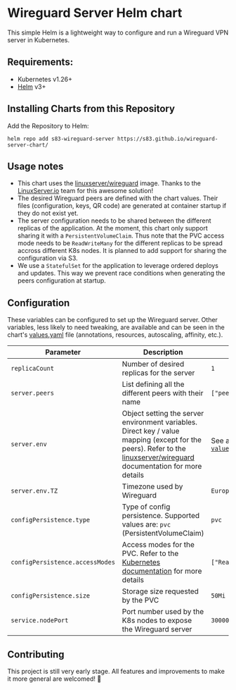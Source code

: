 # Wireguard Server Helm chart

This simple Helm is a lightweight way to configure and run a Wireguard VPN server in Kubernetes.

## Requirements:
* Kubernetes v1.26+
* [Helm](https://helm.sh/docs/intro/install/) v3+

## Installing Charts from this Repository

Add the Repository to Helm:

    helm repo add s83-wireguard-server https://s83.github.io/wireguard-server-chart/

## Usage notes
* This chart uses the [linuxserver/wireguard](https://github.com/linuxserver/docker-wireguard) image. Thanks to the [LinuxServer.io](https://www.linuxserver.io) team for this awesome solution!
* The desired Wireguard peers are defined with the chart values. Their files (configuration, keys, QR code) are generated at container startup if they do not exist yet.
* The server configuration needs to be shared between the different replicas of the application. At the moment, this chart only support sharing it with a `PersistentVolumeClaim`. Thus note that the PVC access mode needs to be `ReadWriteMany` for the different replicas to be spread accross different K8s nodes. It is planned to add support for sharing the configuration via S3.
* We use a `StatefulSet` for the application to leverage ordered deploys and updates. This way we prevent race conditions when generating the peers configuration at startup.

## Configuration

These variables can be configured to set up the Wireguard server. Other variables, less likely to need tweaking, are available and can be seen in the chart's [values.yaml](values.yaml) file (annotations, resources, autoscaling, affinity, etc.).

| Parameter | Description | Default |
|-|-|-|
| `replicaCount` | Number of desired replicas for the server | `1` |
| `server.peers` | List defining all the different peers with their name | `["peer1"]` |
| `server.env` | Object setting the server environment variables. Direct key / value mapping (except for the peers). Refer to the [linuxserver/wireguard](https://github.com/linuxserver/docker-wireguard/blob/master/README.md#parameters) documentation for more details | See all in [`values.yml`](values.yaml) |
| `server.env.TZ` | Timezone used by Wireguard | `Europe/London` |
| `configPersistence.type` | Type of config persistence. Supported values are: `pvc` (PersistentVolumeClaim) | `pvc` |
| `configPersistence.accessModes` | Access modes for the PVC. Refer to the [Kubernetes documentation](https://kubernetes.io/docs/concepts/storage/persistent-volumes/#access-modes) for more details| `["ReadWriteOnce"]` |
| `configPersistence.size` | Storage size requested by the PVC | `50Mi` |
| `service.nodePort` | Port number used by the K8s nodes to expose the Wireguard server | `30000` |

## Contributing
This project is still very early stage. All features and improvements to make it more general are welcomed! 👋
